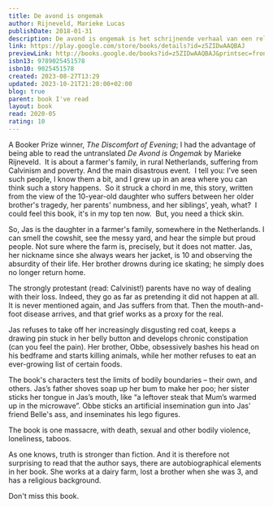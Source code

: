 ```yaml
---  
title: De avond is ongemak  
author: Rijneveld, Marieke Lucas  
publishDate: 2018-01-31  
description: De avond is ongemak is het schrijnende verhaal van een religieus boerengezin dat wordt getroffen door de dood van een kind. Matthies komt op een dag niet meer terug van het schaatsen en laat zijn zusje Jas in totale verwarring achter. Door de ogen van de tienjarige Jas zien we hoe de familieleden elk op hun eigen manier omgaan met het verlies. Vader en moeder zijn volledig verlamd door verdriet en zien niet hoe Jas en haar zusje Hanna en haar broer Obbe ondertussen langzaam ontsporen. Onder leiding van Obbe ondernemen ze morbide experimenten met dieren en Hanna en Jas dromen hartstochtelijk van een Redder, een man als Boudewijn de Groot, een man die hen mee kan nemen naar de Overkant en hen in kan wijden in de geheimen van hun seksualiteit.  
link: https://play.google.com/store/books/details?id=z5ZIDwAAQBAJ  
previewLink: http://books.google.de/books?id=z5ZIDwAAQBAJ&printsec=frontcover&dq=Marieke+Rijneveld,+De+Avond+is+Ongemak&hl=&as_pt=BOOKS&cd=2&source=gbs_api  
isbn13: 9789025451578  
isbn10: 9025451578  
created: 2023-08-27T13:29  
updated: 2023-10-21T21:20:00+02:00  
blog: true  
parent: book I've read  
layout: book  
read: 2020-05  
rating: 10  
---  
```

  
A Booker Prize winner, *The Discomfort of Evening*; I had the advantage of being able to read the untranslated *De Avond is Ongemak* by Marieke Rijneveld.  It is about a farmer's family, in rural Netherlands, suffering from Calvinism and poverty. And the main disastrous event.  I tell you: I've seen such people, I know them a bit, and I grew up in an area where you can think such a story happens.  So it struck a chord in me, this story, written from the view of the 10-year-old daughter who suffers between her older brother's tragedy, her parents' numbness, and her siblings', yeah, what?  I could feel this book, it's in my top ten now.  But, you need a thick skin.  
  
So, Jas is the daughter in a farmer's family, somewhere in the Netherlands. I can smell the cowshit, see the messy yard, and hear the simple but proud people. Not sure where the farm is, precisely, but it does not matter.  Jas, her nickname since she always wears her jacket, is 10 and observing the absurdity of their life. Her brother drowns during ice skating; he simply does no longer return home.  
  
The strongly protestant (read: Calvinist!) parents have no way of dealing with their loss. Indeed, they go as far as pretending it did not happen at all. It is never mentioned again, and Jas suffers from that. Then the mouth-and-foot disease arrives, and that grief works as a proxy for the real.  
  
Jas refuses to take off her increasingly disgusting red coat, keeps a drawing pin stuck in her belly button and develops chronic constipation (can you feel the pain). Her brother, Obbe, obsessively bashes his head on his bedframe and starts killing animals, while her mother refuses to eat an ever-growing list of certain foods.  
  
The book's characters test the limits of bodily boundaries – their own, and others. Jas’s father shoves soap up her bum to make her poo; her sister sticks her tongue in Jas’s mouth, like “a leftover steak that Mum’s warmed up in the microwave”. Obbe sticks an artificial insemination gun into Jas' friend Belle's ass, and inseminates his lego figures.  
  
The book is one massacre, with death, sexual and other bodily violence, loneliness, taboos.  
  
As one knows, truth is stronger than fiction. And it is therefore not surprising to read that the author says, there are autobiographical elements in her book. She works at a dairy farm, lost a brother when she was 3, and has a religious background.  
  
Don't miss this book.
